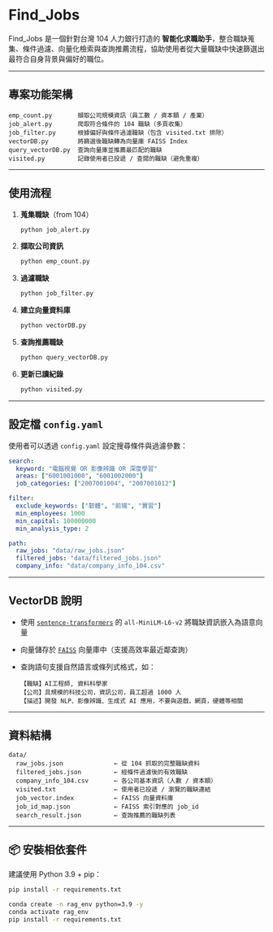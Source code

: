 
# Find_Jobs

Find_Jobs 是一個針對台灣 104 人力銀行打造的 **智能化求職助手**，整合職缺蒐集、條件過濾、向量化檢索與查詢推薦流程，協助使用者從大量職缺中快速篩選出最符合自身背景與偏好的職位。

---

## 專案功能架構

```
emp_count.py       擷取公司規模資訊（員工數 / 資本額 / 產業）
job_alert.py       爬取符合條件的 104 職缺（多頁收集）
job_filter.py      根據偏好與條件過濾職缺（包含 visited.txt 排除）
vectorDB.py        將篩選後職缺轉為向量庫 FAISS Index
query_vectorDB.py  查詢向量庫並推薦最匹配的職缺
visited.py         記錄使用者已投遞 / 查閱的職缺（避免重複）
```

---

## 使用流程

1. **蒐集職缺**（from 104）
   ```bash
   python job_alert.py
   ```

2. **擷取公司資訊**
   ```bash
   python emp_count.py
   ```

3. **過濾職缺**
   ```bash
   python job_filter.py
   ```

4. **建立向量資料庫**
   ```bash
   python vectorDB.py
   ```

5. **查詢推薦職缺**
   ```bash
   python query_vectorDB.py
   ```

6. **更新已讀紀錄**
   ```bash
   python visited.py
   ```

---

## 設定檔 `config.yaml`

使用者可以透過 `config.yaml` 設定搜尋條件與過濾參數：

```yaml
search:
  keyword: "電腦視覺 OR 影像辨識 OR 深度學習"
  areas: ["6001001000", "6001002000"]
  job_categories: ["2007001004", "2007001012"]

filter:
  exclude_keywords: ["韌體", "前端", "實習"]
  min_employees: 1000
  min_capital: 100000000
  min_analysis_type: 2

path:
  raw_jobs: "data/raw_jobs.json"
  filtered_jobs: "data/filtered_jobs.json"
  company_info: "data/company_info_104.csv"
```

---

## VectorDB 說明

- 使用 [`sentence-transformers`](https://github.com/UKPLab/sentence-transformers) 的 `all-MiniLM-L6-v2` 將職缺資訊嵌入為語意向量
- 向量儲存於 [`FAISS`](https://github.com/facebookresearch/faiss) 向量庫中（支援高效率最近鄰查詢）
- 查詢語句支援自然語言或條列式格式，如：

  ```text
  【職缺】AI工程師, 資料科學家
  【公司】具規模的科技公司，資訊公司，員工超過 1000 人
  【描述】開發 NLP、影像辨識、生成式 AI 應用，不要與遊戲，網頁，硬體等相關
  ```

---

## 資料結構

```
data/
  raw_jobs.json              ← 從 104 抓取的完整職缺資料
  filtered_jobs.json         ← 經條件過濾後的有效職缺
  company_info_104.csv       ← 各公司基本資訊（人數 / 資本額）
  visited.txt                ← 使用者已投遞 / 瀏覽的職缺連結
  job_vector.index           ← FAISS 向量資料庫
  job_id_map.json            ← FAISS 索引對應的 job_id
  search_result.json         ← 查詢推薦的職缺列表
```

---

## 📦 安裝相依套件

建議使用 Python 3.9 + pip：

```bash
pip install -r requirements.txt
```

```bash
conda create -n rag_env python=3.9 -y
conda activate rag_env
pip install -r requirements.txt
```

